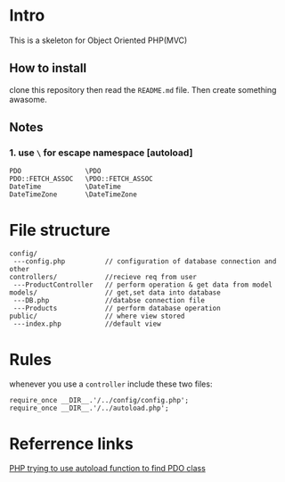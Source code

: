 # Intro
This is a skeleton for Object Oriented PHP(MVC) 

## How to install
clone this repository then read the `README.md` file. Then create something awasome.

## Notes

### 1. use `\` for escape namespace [autoload]

    PDO                \PDO
    PDO::FETCH_ASSOC   \PDO::FETCH_ASSOC
    DateTime           \DateTime
    DateTimeZone       \DateTimeZone

# File structure

    config/
     ---config.php          // configuration of database connection and other
    controllers/            //recieve req from user
     ---ProductController   // perform operation & get data from model
    models/                 // get,set data into database
     ---DB.php              //databse connection file
     ---Products            // perform database operation
    public/                 // where view stored
     ---index.php           //default view

# Rules

whenever you use a `controller` include these two files:  

    require_once __DIR__.'/../config/config.php';
    require_once __DIR__.'/../autoload.php';

# Referrence links  
[PHP trying to use autoload function to find PDO class](https://stackoverflow.com/questions/17909966/php-trying-to-use-autoload-function-to-find-pdo-class/17910005)


